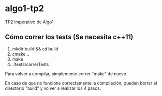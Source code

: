 # algo1-tp2
TP2 Imperativo de Algo1

Cómo correr los tests (Se necesita c++11)
---------------------

1. mkdir build && cd build
2. cmake ..
3. make
4. ./tests/correrTests

Para volver a compilar, simplemente correr "make" de nuevo.

En caso de que no funcione correctamente la compilación, pueden borrar 
el directorio "build" y volver a realizar los 4 pasos.